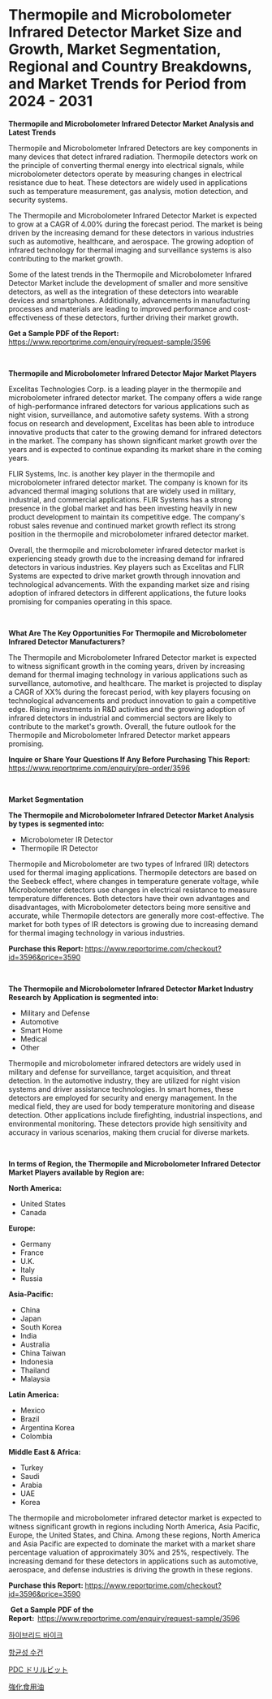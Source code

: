 <p><h1>Thermopile and Microbolometer Infrared Detector Market Size and Growth, Market Segmentation, Regional and Country Breakdowns, and Market Trends for Period from 2024 -  2031</h1></p><p><strong>Thermopile and Microbolometer Infrared Detector Market Analysis and Latest Trends</strong></p>
<p><p>Thermopile and Microbolometer Infrared Detectors are key components in many devices that detect infrared radiation. Thermopile detectors work on the principle of converting thermal energy into electrical signals, while microbolometer detectors operate by measuring changes in electrical resistance due to heat. These detectors are widely used in applications such as temperature measurement, gas analysis, motion detection, and security systems.</p><p>The Thermopile and Microbolometer Infrared Detector Market is expected to grow at a CAGR of 4.00% during the forecast period. The market is being driven by the increasing demand for these detectors in various industries such as automotive, healthcare, and aerospace. The growing adoption of infrared technology for thermal imaging and surveillance systems is also contributing to the market growth.</p><p>Some of the latest trends in the Thermopile and Microbolometer Infrared Detector Market include the development of smaller and more sensitive detectors, as well as the integration of these detectors into wearable devices and smartphones. Additionally, advancements in manufacturing processes and materials are leading to improved performance and cost-effectiveness of these detectors, further driving their market growth.</p></p>
<p><strong>Get a Sample PDF of the Report:&nbsp;</strong> <a href="https://www.reportprime.com/enquiry/request-sample/3596">https://www.reportprime.com/enquiry/request-sample/3596</a></p>
<p>&nbsp;</p>
<p><strong>Thermopile and Microbolometer Infrared Detector Major Market Players</strong></p>
<p><p>Excelitas Technologies Corp. is a leading player in the thermopile and microbolometer infrared detector market. The company offers a wide range of high-performance infrared detectors for various applications such as night vision, surveillance, and automotive safety systems. With a strong focus on research and development, Excelitas has been able to introduce innovative products that cater to the growing demand for infrared detectors in the market. The company has shown significant market growth over the years and is expected to continue expanding its market share in the coming years.</p><p>FLIR Systems, Inc. is another key player in the thermopile and microbolometer infrared detector market. The company is known for its advanced thermal imaging solutions that are widely used in military, industrial, and commercial applications. FLIR Systems has a strong presence in the global market and has been investing heavily in new product development to maintain its competitive edge. The company's robust sales revenue and continued market growth reflect its strong position in the thermopile and microbolometer infrared detector market.</p><p>Overall, the thermopile and microbolometer infrared detector market is experiencing steady growth due to the increasing demand for infrared detectors in various industries. Key players such as Excelitas and FLIR Systems are expected to drive market growth through innovation and technological advancements. With the expanding market size and rising adoption of infrared detectors in different applications, the future looks promising for companies operating in this space.</p></p>
<p>&nbsp;</p>
<p><strong>What Are The Key Opportunities For Thermopile and Microbolometer Infrared Detector Manufacturers?</strong></p>
<p><p>The Thermopile and Microbolometer Infrared Detector market is expected to witness significant growth in the coming years, driven by increasing demand for thermal imaging technology in various applications such as surveillance, automotive, and healthcare. The market is projected to display a CAGR of XX% during the forecast period, with key players focusing on technological advancements and product innovation to gain a competitive edge. Rising investments in R&D activities and the growing adoption of infrared detectors in industrial and commercial sectors are likely to contribute to the market's growth. Overall, the future outlook for the Thermopile and Microbolometer Infrared Detector market appears promising.</p></p>
<p><strong>Inquire or Share Your Questions If Any Before Purchasing This Report:</strong> <a href="https://www.reportprime.com/enquiry/pre-order/3596">https://www.reportprime.com/enquiry/pre-order/3596</a></p>
<p>&nbsp;</p>
<p><strong>Market Segmentation</strong></p>
<p><strong>The Thermopile and Microbolometer Infrared Detector Market Analysis by types is segmented into:</strong></p>
<p><ul><li>Microbolometer IR Detector</li><li>Thermopile IR Detector</li></ul></p>
<p><p>Thermopile and Microbolometer are two types of Infrared (IR) detectors used for thermal imaging applications. Thermopile detectors are based on the Seebeck effect, where changes in temperature generate voltage, while Microbolometer detectors use changes in electrical resistance to measure temperature differences. Both detectors have their own advantages and disadvantages, with Microbolometer detectors being more sensitive and accurate, while Thermopile detectors are generally more cost-effective. The market for both types of IR detectors is growing due to increasing demand for thermal imaging technology in various industries.</p></p>
<p><strong>Purchase this Report:&nbsp;</strong><a href="https://www.reportprime.com/checkout?id=3596&price=3590">https://www.reportprime.com/checkout?id=3596&price=3590</a></p>
<p>&nbsp;</p>
<p><strong>The Thermopile and Microbolometer Infrared Detector Market Industry Research by Application is segmented into:</strong></p>
<p><ul><li>Military and Defense</li><li>Automotive</li><li>Smart Home</li><li>Medical</li><li>Other</li></ul></p>
<p><p>Thermopile and microbolometer infrared detectors are widely used in military and defense for surveillance, target acquisition, and threat detection. In the automotive industry, they are utilized for night vision systems and driver assistance technologies. In smart homes, these detectors are employed for security and energy management. In the medical field, they are used for body temperature monitoring and disease detection. Other applications include firefighting, industrial inspections, and environmental monitoring. These detectors provide high sensitivity and accuracy in various scenarios, making them crucial for diverse markets.</p></p>
<p>&nbsp;</p>
<p><strong>In terms of Region, the Thermopile and Microbolometer Infrared Detector Market Players available by Region are:</strong></p>
<p>
    <p> <strong> North America: </strong>
        <ul>
            <li>United States</li>
            <li>Canada</li>
        </ul>
        </p> 
    <p> <strong> Europe: </strong>
        <ul>
            <li>Germany</li>
            <li>France</li>
            <li>U.K.</li>
            <li>Italy</li>
            <li>Russia</li>
        </ul>
        </p> 
    <p> <strong> Asia-Pacific: </strong>
        <ul>
            <li>China</li>
            <li>Japan</li>
            <li>South Korea</li>
            <li>India</li>
            <li>Australia</li>
            <li>China Taiwan</li>
            <li>Indonesia</li>
            <li>Thailand</li>
            <li>Malaysia</li>
        </ul>
        </p> 
    <p> <strong> Latin America: </strong>
        <ul>
            <li>Mexico</li>
            <li>Brazil</li>
            <li>Argentina Korea</li>
            <li>Colombia</li>
        </ul>
        </p> 
    <p> <strong> Middle East & Africa: </strong>
        <ul>
            <li>Turkey</li>
            <li>Saudi</li>
            <li>Arabia</li>
            <li>UAE</li>
            <li>Korea</li>
        </ul>
    </p>
    </p>
<p><p>The thermopile and microbolometer infrared detector market is expected to witness significant growth in regions including North America, Asia Pacific, Europe, the United States, and China. Among these regions, North America and Asia Pacific are expected to dominate the market with a market share percentage valuation of approximately 30% and 25%, respectively. The increasing demand for these detectors in applications such as automotive, aerospace, and defense industries is driving the growth in these regions.</p></p>
<p><strong>Purchase this Report: </strong><a href="https://www.reportprime.com/checkout?id=3596&price=3590">https://www.reportprime.com/checkout?id=3596&price=3590</a></p>
<p>&nbsp;<strong>Get a Sample PDF of the Report:&nbsp;&nbsp;</strong><a href="https://www.reportprime.com/enquiry/request-sample/3596">https://www.reportprime.com/enquiry/request-sample/3596</a></p>
<p><strong></strong></p>
<p><p><a href="https://medium.com/@abelusikowski95672023/%ED%95%98%EC%9D%B4%EB%B8%8C%EB%A6%AC%EB%93%9C-%EC%9E%90%EC%A0%84%EA%B1%B0-%EC%8B%9C%EC%9E%A5-%EA%B7%9C%EB%AA%A8-cagr-%EB%8F%99%ED%96%A5-2024-2030-fa7f3fff3b2c">하이브리드 바이크</a></p><p><a href="https://medium.com/@leigh.tymms/%ED%95%AD%EA%B7%A0-%EC%9B%8C%EC%8B%9C%ED%81%B4%EB%A1%9C%EC%8A%A4-%EC%8B%9C%EC%9E%A5-%EB%B3%B4%EA%B3%A0%EC%84%9C%EB%8A%94-%EC%9D%B4-%EC%8B%9C%EC%9E%A5%EC%9D%98-%EC%B5%9C%EC%8B%A0-%ED%8A%B8%EB%A0%8C%EB%93%9C%EC%99%80-%EC%84%B1%EC%9E%A5-%EA%B8%B0%ED%9A%8C%EB%A5%BC-%EB%B0%9D%ED%98%80%EC%A4%8D%EB%8B%88%EB%8B%A4-1480d0b5778d">항균성 수건</a></p><p><a href="https://medium.com/@stevenhuson95/pdc%E3%83%89%E3%83%AA%E3%83%AB%E3%83%93%E3%83%83%E3%83%88%E5%B8%82%E5%A0%B4-2031%E5%B9%B4%E3%81%BE%E3%81%A7%E3%81%AE%E6%88%90%E5%8A%9F%E3%81%97%E3%81%9F%E3%83%93%E3%82%B8%E3%83%8D%E3%82%B9%E6%88%A6%E7%95%A5%E3%81%AE%E9%8D%B5%E3%82%92%E4%BA%88%E6%B8%AC-5e0649dbae99">PDC ドリルビット</a></p><p><a href="https://medium.com/@jonathanforsyth44/%E5%BC%B7%E5%8C%96%E3%81%95%E3%82%8C%E3%81%9F%E9%A3%9F%E7%94%A8%E6%B2%B9%E5%B8%82%E5%A0%B4-2031%E5%B9%B4%E3%81%BE%E3%81%A7%E3%81%AE%E6%88%90%E5%8A%9F%E3%81%99%E3%82%8B%E3%83%93%E3%82%B8%E3%83%8D%E3%82%B9%E6%88%A6%E7%95%A5%E3%81%AE%E9%8D%B5%E3%82%92%E4%BA%88%E6%B8%AC-6a5e4413de50">強化食用油</a></p></p>